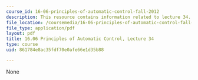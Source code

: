 ```yaml
---
course_id: 16-06-principles-of-automatic-control-fall-2012
description: This resource contains information related to lecture 34.
file_location: /coursemedia/16-06-principles-of-automatic-control-fall-2012/861784e8ac35fdf70e0afe66e1d35b88_MIT16_06F12_Lecture_34.pdf
file_type: application/pdf
layout: pdf
title: 16.06 Principles of Automatic Control, Lecture 34
type: course
uid: 861784e8ac35fdf70e0afe66e1d35b88

---
```

None